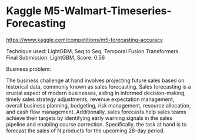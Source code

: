 # Kaggle M5-Walmart-Timeseries-Forecasting

https://www.kaggle.com/competitions/m5-forecasting-accuracy

Technique used: LightGBM, Seq to Seq, Temporal Fusion Transformers. Final Submission: LightGBM, Score: 0.56

Business problem:


The business challenge at hand involves projecting future sales based on historical data, commonly known as sales forecasting. Sales forecasting is a crucial aspect of modern businesses, aiding in informed decision-making, timely sales strategy adjustments, revenue expectation management, overall business planning, budgeting, risk management, resource allocation, and cash flow management. Additionally, sales forecasts help sales teams achieve their targets by identifying early warning signals in the sales pipeline and enabling course correction. Specifically, the task at hand is to forecast the sales of N products for the upcoming 28-day period.
